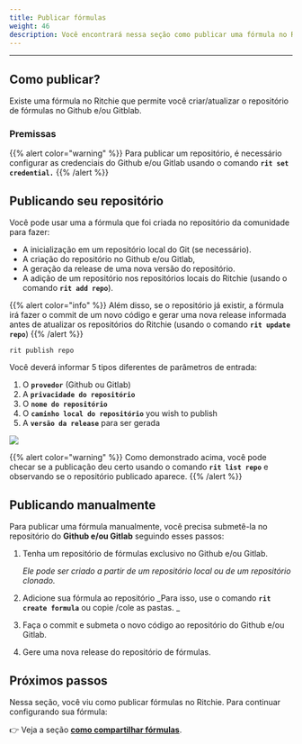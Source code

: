 ```yaml
---
title: Publicar fórmulas
weight: 46
description: Você encontrará nessa seção como publicar uma fórmula no Ritchie.
---
```


---

## Como publicar?

Existe uma fórmula no Ritchie que permite você criar/atualizar o repositório de fórmulas no Github e/ou Gitblab.

### Premissas

{{% alert color="warning" %}}
Para publicar um repositório, é necessário configurar as credenciais do Github e/ou Gitlab usando o comando **`rit set credential.`**
{{% /alert %}}

## Publicando seu repositório

Você pode usar uma a fórmula que foi criada no repositório da comunidade para fazer:

* A inicialização em um repositório local do Git \(se necessário\).
* A criação do repositório no Github e/ou Gitlab,
* A geração da release de uma nova versão do repositório.
* A adição de um repositório nos repositórios locais do Ritchie \(usando o comando **`rit add repo`**\).

{{% alert color="info" %}}
Além disso, se o repositório já existir, a fórmula irá fazer o commit de um novo código e gerar uma nova release informada antes de atualizar os repositórios do Ritchie \(usando o comando **`rit update repo`**\)
{{% /alert %}}

```text
rit publish repo
```

Você deverá informar 5 tipos diferentes de parâmetros de entrada:

1. O **`provedor`** \(Github ou Gitlab\)
2. A **`privacidade do repositório`**
3. O **`nome do repositório`**
4. O **`caminho local do repositório`** you wish to publish
5. A **`versão da release`** para ser gerada

![](/shared/rit-publish-repo.gif)

{{% alert color="warning" %}}
Como demonstrado acima, você pode checar se a publicação deu certo usando o comando **`rit list repo`** e observando se o repositório publicado aparece.
{{% /alert %}}

## Publicando manualmente

Para publicar uma fórmula manualmente, você precisa submetê-la no repositório do  **Github e/ou Gitlab** seguindo esses passos:

1. Tenha um repositório de fórmulas exclusivo no Github e/ou Gitlab.

   _Ele pode ser criado a partir de um repositório local ou de um repositório clonado._

2. Adicione sua fórmula ao repositório  _Para isso, use o comando **`rit create formula`** ou copie /cole as pastas. _
3. Faça o commit e submeta o novo código ao repositório do Github e/ou Gitlab.
4. Gere uma nova release do repositório de fórmulas.

## Próximos passos

Nessa seção, você viu como publicar fórmulas no Ritchie. Para continuar configurando sua fórmula:

👉 Veja a seção [**como compartilhar fórmulas**](/docs-ritchie/pt-br/fórmulas/compartilhar-fórmulas/).
